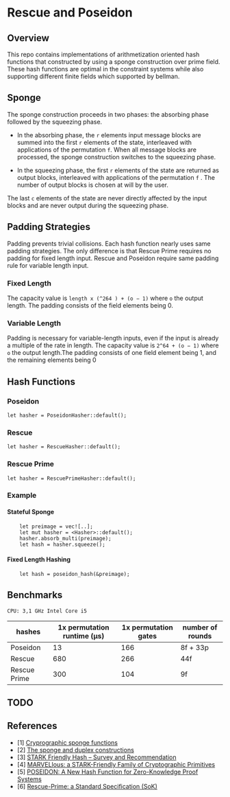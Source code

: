 # Rescue and Poseidon
## Overview
This repo contains implementations of arithmetization oriented hash functions that constructed by using a sponge construction over prime field. These hash functions are optimal in the constraint systems while also supporting different finite fields which supported by bellman. 

## Sponge 
The sponge construction proceeds in two phases: the absorbing phase followed by the squeezing phase.
- In the absorbing phase, the `r` elements input message blocks are summed into the first `r` elements of the state, interleaved with applications of the permutation `f`. When all message blocks are processed, the sponge construction switches to the squeezing phase.

- In the squeezing phase, the first `r` elements of the state are returned as output blocks, interleaved with applications of the permutation `f` . The number of output blocks is chosen at will by the user.

The last `c` elements of the state are never directly affected by the input blocks and are never output during the squeezing phase.

## Padding Strategies
Padding prevents trivial collisions. Each hash function nearly uses same padding strategies. The only difference is that Rescue Prime requires no padding for fixed length input. Rescue and Poseidon require same padding rule for variable length input.

### Fixed Length
The capacity value is `length x (^264 ) + (o − 1)` where `o` the output length. The padding consists of the field elements being 0.

### Variable Length
Padding is necessary for variable-length inputs, even if the input is already a multiple of the rate in length. The capacity value is `2^64 + (o − 1)` where `o` the output length.The padding consists of one field element being 1, and the remaining elements being 0

## Hash Functions
### Poseidon
`let hasher = PoseidonHasher::default();`

### Rescue
`let hasher = RescueHasher::default();`

### Rescue Prime
`let hasher = RescuePrimeHasher::default();`

### Example
#### Stateful Sponge
```
    let preimage = vec![..];
    let mut hasher = <Hasher>::default();
    hasher.absorb_multi(preimage);
    let hash = hasher.squeeze();
```
#### Fixed Length Hashing
```
    let hash = poseidon_hash(&preimage);
```


## Benchmarks
`CPU: 3,1 GHz Intel Core i5`

| hashes    | 1x permutation runtime (μs) | 1x permutation gates | number of rounds |
| --- | -------- | -------- | -------- |
| Poseidon   | 13     | 166     | 8f + 33p     |
| Rescue   | 680     | 266     | 44f     |
| Rescue Prime   | 300     | 104     | 9f     |



## TODO 

## References
- [1] [Cryprographic sponge functions](https://keccak.team/files/CSF-0.1.pdf)
- [2] [The sponge and duplex constructions](https://keccak.team/sponge_duplex.html)
- [3] [STARK Friendly Hash – Survey and Recommendation](https://eprint.iacr.org/2020/948.pdf)
- [4] [MARVELlous: a STARK-Friendly Family of Cryptographic Primitives](https://eprint.iacr.org/2018/1098.pdf)
- [5] [POSEIDON: A New Hash Function for Zero-Knowledge Proof Systems](https://eprint.iacr.org/2019/458.pdf)
- [6] [Rescue-Prime: a Standard Specification (SoK)](https://eprint.iacr.org/2020/1143.pdf)